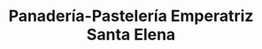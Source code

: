 ---
title: "Panadería-Pastelería Emperatriz Santa Elena"
url: /santa-elena/panaderia-pasteleria-emperatriz-santa-elena/
shop: panadería
---